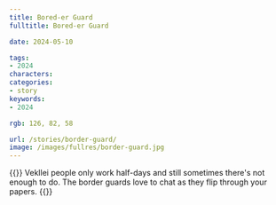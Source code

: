 ```yaml
---
title: Bored-er Guard
fulltitle: Bored-er Guard

date: 2024-05-10

tags:
- 2024
characters:
categories:
- story
keywords:
- 2024

rgb: 126, 82, 58

url: /stories/border-guard/
image: /images/fullres/border-guard.jpg
---
```

{{<note caption>}}
Vekllei people only work half-days and still sometimes there's not enough to do. The border guards love to chat as they flip through your papers.
{{</note>}}